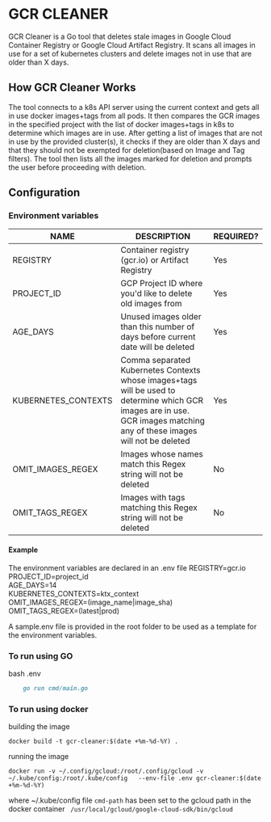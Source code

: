 # GCR CLEANER
GCR Cleaner is a Go tool that deletes stale images in Google Cloud Container Registry or Google Cloud Artifact Registry.
It scans all images in use for a set of kubernetes clusters and delete images not in use that are older than X days. 

## How GCR Cleaner Works
The tool connects to a k8s API server using the current context and gets all in use docker images+tags from all pods. It then compares the GCR images in 
the specified project with the list of docker images+tags in k8s to determine which images are in use. After getting a list of images that are not in use by the
provided cluster(s), it checks if they are older than X days and that they should not be exempted for deletion(based on Image and Tag filters).
The tool then lists all the images marked for deletion and prompts the user before proceeding with deletion.

## Configuration
### Environment variables
| NAME                    | DESCRIPTION                                         | REQUIRED?                     |
| ------------------------ | --------------------------------------------------- | ----------------------------- |
| REGISTRY                | Container registry (gcr.io) or Artifact Registry      | Yes |
| PROJECT_ID              | GCP Project ID where you'd like to delete old images from | Yes |
| AGE_DAYS                | Unused images older than this number of days before current date will be deleted | Yes |
| KUBERNETES_CONTEXTS     | Comma separated Kubernetes Contexts whose images+tags will be used to determine which GCR images are in use. GCR images matching any of these images  will not be deleted | Yes |
| OMIT_IMAGES_REGEX       | Images whose names match this Regex string will not be deleted | No |
| OMIT_TAGS_REGEX         | Images with tags matching this Regex string will not be deleted | No |

#### Example
The environment variables are declared in an .env file
REGISTRY=gcr.io  
PROJECT_ID=project_id  
AGE_DAYS=14  
KUBERNETES_CONTEXTS=ktx_context  
OMIT_IMAGES_REGEX=(image_name|image_sha)  
OMIT_TAGS_REGEX=(latest|prod)  

A sample.env file is provided in the root folder to be used as a template for the environment variables.

### To run using GO

bash .env
```markdown
    go run cmd/main.go

```

### To run using docker 

building the image 

```
docker build -t gcr-cleaner:$(date +%m-%d-%Y) .
```

running the image
```
docker run -v ~/.config/gcloud:/root/.config/gcloud -v ~/.kube/config:/root/.kube/config   --env-file .env gcr-cleaner:$(date +%m-%d-%Y)

```
where ~/.kube/config file ```cmd-path``` has been set to the gcloud path in the docker container ``` /usr/local/gcloud/google-cloud-sdk/bin/gcloud```